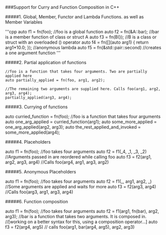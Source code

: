 ###Support for Curry and Function Composition in C++

#####1. Global, Member, Functor and Lambda Functions. as well as Member Variables

'''cpp
    auto f1 = fn(foo);                                  //foo is a global function
    auto f2 = fn(&A::bar);                              //bar is a member function of class or struct A
    auto f3 = fn(B());                                  //B is a class or struct with an overloaded () operator
    auto f4 = fn([](auto arg1) { return arg1*10.0; });  //anonymous lambda
    auto f5 = fn(&std::pair::second)                    //creates a one argument function 
'''

#####2. Partial application of functions

    //foo is a function that takes four arguments. Two are partially applied here
    auto partially_applied = fn(foo, arg1, arg2);
    
    //The remaining two arguments are supplied here. Calls foo(arg1, arg2, arg3, arg4);
    partially_applied(arg3, arg4);
   
#####3. Currying of functions

   auto curried_function = fn(foo); //foo is a function that takes four arguments
   auto one_arg_applied = curried_function(arg1);
   auto some_more_applied = one_arg_applied(arg2, arg3);
   auto the_rest_applied_and_invoked = some_more_applied(arg4);
   
#####4. Placeholders
   
   auto f1 = fn(foo);                   //foo takes four arguments
   auto f2 = f1(_4, _1, _3, _2)         //Arguments passed in are reordered while calling foo
   auto f3 = f2(arg1, arg2, arg3, arg4) //Calls foo(arg4, arg1, arg3, arg2)
   
#####5. Anonymous Placeholders

   auto f1 = fn(foo);             //foo takes four arguments
   auto f2 = f1(_, arg1, arg2, _) //Some arguments are applied and waits for more
   auto f3 = f2(arg3, arg4)       //Calls foo(arg3, arg1, arg3, arg4)

#####6. Function composition

   auto f1 = fn(foo); //foo takes four arguments
   auto f2 = f1(arg1, fn(bar), arg2, arg3); //bar is a function that takes two arguments. It is composed in.
                                            //[working on a better syntax for this, using a composition operator...]
   auto f3 = f2(arg4, arg5) // calls foo(arg1, bar(arg4, arg5), arg2, arg3)
   
